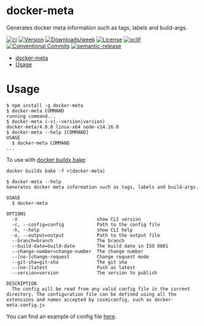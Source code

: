 # docker-meta

Generates docker meta information such as tags, labels and build-args.

[![ci](https://github.com/felipecrs/docker-meta/workflows/ci/badge.svg)](https://github.com/felipecrs/docker-meta/actions?query=workflow%3Aci)
[![Version](https://img.shields.io/npm/v/docker-meta.svg)](https://npmjs.org/package/docker-meta)
[![Downloads/week](https://img.shields.io/npm/dw/docker-meta.svg)](https://npmjs.org/package/docker-meta)
[![License](https://img.shields.io/npm/l/docker-meta.svg)](https://github.com/felipecassiors/docker-meta/blob/master/package.json)
[![oclif](https://img.shields.io/badge/cli-oclif-brightgreen.svg)](https://oclif.io)
[![Conventional Commits](https://img.shields.io/badge/Conventional%20Commits-1.0.0-yellow.svg)](https://conventionalcommits.org)
[![semantic-release](https://img.shields.io/badge/%20%20%F0%9F%93%A6%F0%9F%9A%80-semantic--release-e10079.svg)](https://github.com/semantic-release/semantic-release)

<!-- toc -->
* [docker-meta](#docker-meta)
* [Usage](#usage)
<!-- tocstop -->

# Usage

<!-- usage -->
```sh-session
$ npm install -g docker-meta
$ docker-meta COMMAND
running command...
$ docker-meta (-v|--version|version)
docker-meta/4.0.0 linux-x64 node-v14.16.0
$ docker-meta --help [COMMAND]
USAGE
  $ docker-meta COMMAND
...
```
<!-- usagestop -->

To use with [docker buildx bake](https://github.com/docker/buildx#buildx-bake-options-target):

```sh-session
docker buildx bake -f <(docker-meta)
```

```sh-session
$ docker-meta --help
Generates docker meta information such as tags, labels and build-args.

USAGE
  $ docker-meta

OPTIONS
  -V                             show CLI version
  -c, --config=config            Path to the config file
  -h, --help                     show CLI help
  -o, --output=output            Path to the output file
  --branch=branch                The branch
  --build-date=build-date        The build date in ISO 8601
  --change-number=change-number  The change number
  --[no-]change-request          Change request mode
  --git-sha=git-sha              The git sha
  --[no-]latest                  Push as latest
  --version=version              The version to publish

DESCRIPTION
  The config will be read from any valid config file in the current directory. The configuration file can be defined using all the extensions and names accepted by cosmiconfig, such as docker-meta.config.js
```

You can find an example of config file [here](./test/res/docker-meta.config.js).

<!-- commands -->

<!-- commandsstop -->
